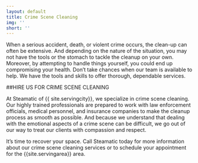 ```yaml
---
layout: default
title: Crime Scene Cleaning
img: ''
short: ''
---
```

When a serious accident, death, or violent crime occurs, the clean-up can often be extensive. And depending on the nature of the situation, you may not have the tools or the stomach to tackle the cleanup on your own. Moreover, by attempting to handle things yourself, you could end up compromising your health. Don’t take chances when our team is available to help. We have the tools and skills to offer thorough, dependable services.

##HIRE US FOR CRIME SCENE CLEANING

At Steamatic of {{ site.servingcity}}, we specialize in crime scene cleaning. Our highly trained professionals are prepared to work with law enforcement officials, medical personnel, and insurance companies to make the cleanup process as smooth as possible. And because we understand that dealing with the emotional aspects of a crime scene can be difficult, we go out of our way to treat our clients with compassion and respect.

It’s time to recover your space. Call Steamatic today for more information about our crime scene cleaning services or to schedule your appointment for the {{site.servingarea}} area.